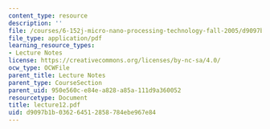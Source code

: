 ```yaml
---
content_type: resource
description: ''
file: /courses/6-152j-micro-nano-processing-technology-fall-2005/d9097b1b036264512858784ebe967e84_lecture12.pdf
file_type: application/pdf
learning_resource_types:
- Lecture Notes
license: https://creativecommons.org/licenses/by-nc-sa/4.0/
ocw_type: OCWFile
parent_title: Lecture Notes
parent_type: CourseSection
parent_uid: 950e560c-e84e-a828-a85a-111d9a360052
resourcetype: Document
title: lecture12.pdf
uid: d9097b1b-0362-6451-2858-784ebe967e84
---
```

